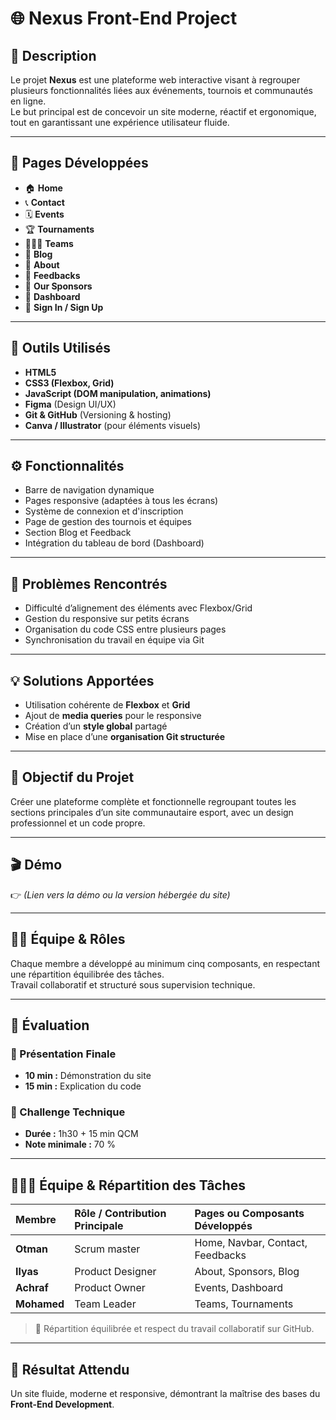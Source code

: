 # 🌐 Nexus Front-End Project

## 🚀 Description
Le projet **Nexus** est une plateforme web interactive visant à regrouper plusieurs fonctionnalités liées aux événements, tournois et communautés en ligne.  
Le but principal est de concevoir un site moderne, réactif et ergonomique, tout en garantissant une expérience utilisateur fluide.

---

## 🧱 Pages Développées
- 🏠 **Home**  
- 📞 **Contact**  
- 🗓️ **Events**  
- 🏆 **Tournaments**  
- 🧑‍🤝‍🧑 **Teams**  
- 📰 **Blog**  
- 🧭 **About**  
- 💬 **Feedbacks**  
- 🤝 **Our Sponsors**  
- 🧾 **Dashboard**  
- 🔐 **Sign In / Sign Up**

---

## 🧩 Outils Utilisés
- **HTML5**  
- **CSS3 (Flexbox, Grid)**  
- **JavaScript (DOM manipulation, animations)**  
- **Figma** (Design UI/UX)  
- **Git & GitHub** (Versioning & hosting)  
- **Canva / Illustrator** (pour éléments visuels)

---

## ⚙️ Fonctionnalités
- Barre de navigation dynamique  
- Pages responsive (adaptées à tous les écrans)  
- Système de connexion et d'inscription  
- Page de gestion des tournois et équipes  
- Section Blog et Feedback  
- Intégration du tableau de bord (Dashboard)  

---

## 🧠 Problèmes Rencontrés
- Difficulté d’alignement des éléments avec Flexbox/Grid  
- Gestion du responsive sur petits écrans  
- Organisation du code CSS entre plusieurs pages  
- Synchronisation du travail en équipe via Git

---

## 💡 Solutions Apportées
- Utilisation cohérente de **Flexbox** et **Grid**  
- Ajout de **media queries** pour le responsive  
- Création d’un **style global** partagé  
- Mise en place d’une **organisation Git structurée**

---

## 🎯 Objectif du Projet
Créer une plateforme complète et fonctionnelle regroupant toutes les sections principales d’un site communautaire esport, avec un design professionnel et un code propre.

---

## 🎬 Démo
👉 *(Lien vers la démo ou la version hébergée du site)*  

---

## 👨‍💻 Équipe & Rôles
Chaque membre a développé au minimum cinq composants, en respectant une répartition équilibrée des tâches.  
Travail collaboratif et structuré sous supervision technique.

---

## 📅 Évaluation

### 🔹 Présentation Finale
- **10 min :** Démonstration du site  
- **15 min :** Explication du code  

### 🔹 Challenge Technique
- **Durée :** 1h30 + 15 min QCM  
- **Note minimale :** 70 %

---

## 🧑‍🤝‍🧑 Équipe & Répartition des Tâches

| Membre | Rôle / Contribution Principale | Pages ou Composants Développés |
|:-------|:-------------------------------|:-------------------------------|
| **Otman** | Scrum master | Home, Navbar, Contact, Feedbacks |
| **Ilyas** | Product Designer | About, Sponsors, Blog |
| **Achraf** | Product Owner | Events, Dashboard |
| **Mohamed** | Team Leader | Teams, Tournaments |

> 🧩 Répartition équilibrée et respect du travail collaboratif sur GitHub.

---

## 🏁 Résultat Attendu
Un site fluide, moderne et responsive, démontrant la maîtrise des bases du **Front-End Development**.
